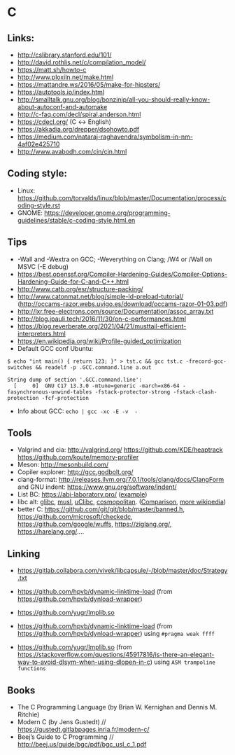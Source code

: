 C
=


Links:
------

* http://cslibrary.stanford.edu/101/
* http://david.rothlis.net/c/compilation_model/
* https://matt.sh/howto-c
* http://www.ploxiln.net/make.html
* https://mattandre.ws/2016/05/make-for-hipsters/
* https://autotools.io/index.html
* http://smalltalk.gnu.org/blog/bonzinip/all-you-should-really-know-about-autoconf-and-automake
* http://c-faq.com/decl/spiral.anderson.html
* https://cdecl.org/ (C ↔ English)
* https://akkadia.org/drepper/dsohowto.pdf
* https://medium.com/nataraj-raghavendra/symbolism-in-nm-4af02e425710
* http://www.avabodh.com/cin/cin.html

Coding style:
-------------

* Linux: https://github.com/torvalds/linux/blob/master/Documentation/process/coding-style.rst
* GNOME: https://developer.gnome.org/programming-guidelines/stable/c-coding-style.html.en

Tips
----

* -Wall and -Wextra on GCC; -Weverything on Clang; /W4 or /Wall on MSVC (-E debug)
* https://best.openssf.org/Compiler-Hardening-Guides/Compiler-Options-Hardening-Guide-for-C-and-C++.html
* http://www.catb.org/esr/structure-packing/
* http://www.catonmat.net/blog/simple-ld-preload-tutorial/ (http://occams-razor.webs.uvigo.es/download/occams-razor-01-03.pdf)
* http://lxr.free-electrons.com/source/Documentation/assoc_array.txt
* http://blog.jpauli.tech/2016/11/30/on-c-performances.html
* https://blog.reverberate.org/2021/04/21/musttail-efficient-interpreters.html
* https://en.wikipedia.org/wiki/Profile-guided_optimization
* Default GCC conf Ubuntu:
```
$ echo "int main() { return 123; }" > tst.c && gcc tst.c -frecord-gcc-switches && readelf -p .GCC.command.line a.out

String dump of section '.GCC.command.line':
  [     0]  GNU C17 13.3.0 -mtune=generic -march=x86-64 -fasynchronous-unwind-tables -fstack-protector-strong -fstack-clash-protection -fcf-protection
```
* Info about GCC: `echo | gcc -xc -E -v  -`

Tools
-----

* Valgrind and cia: http://valgrind.org/  https://github.com/KDE/heaptrack https://github.com/koute/memory-profiler
* Meson: http://mesonbuild.com/
* Copiler explorer: http://gcc.godbolt.org/
* clang-format: http://releases.llvm.org/7.0.1/tools/clang/docs/ClangForm and GNU indent: https://www.gnu.org/software/indent/
* List BC: https://abi-laboratory.pro/ ([example](https://abi-laboratory.pro/?view=timeline&l=glibc))
* libc alt: [glibc](https://www.gnu.org/software/libc/), [musl](http://musl.libc.org/), [uClibc](https://www.uclibc.org/), [cosmopolitan](https://justine.lol/cosmopolitan/index.html). ([Comparison](http://www.etalabs.net/compare_libcs.html), [more wikipedia](https://en.wikipedia.org/wiki/Linux_kernel_interfaces#The_C_standard_library)) 
* better C: https://github.com/git/git/blob/master/banned.h, https://github.com/microsoft/checkedc, https://github.com/google/wuffs, https://ziglang.org/, https://harelang.org/....


Linking
-----
* https://gitlab.collabora.com/vivek/libcapsule/-/blob/master/doc/Strategy.txt

* https://github.com/hpvb/dynamic-linktime-load (from https://github.com/hpvb/dynload-wrapper)
* https://github.com/yugr/Implib.so

* https://github.com/hpvb/dynamic-linktime-load (from https://github.com/hpvb/dynload-wrapper) using `#pragma weak ffff`
* https://github.com/yugr/Implib.so (from https://stackoverflow.com/questions/45917816/is-there-an-elegant-way-to-avoid-dlsym-when-using-dlopen-in-c) using `ASM trampoline functions`




Books
-----

 * The C Programming Language (by Brian W. Kernighan and Dennis M. Ritchie)
 * Modern C (by Jens Gustedt) // https://gustedt.gitlabpages.inria.fr/modern-c/ 
 * Beej’s Guide to C Programming // http://beej.us/guide/bgc/pdf/bgc_usl_c_1.pdf
